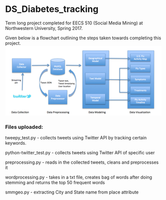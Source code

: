 # DS_Diabetes_tracking

Term long project completed for EECS 510 (Social Media Mining) at Northwestern University, Spring 2017.

Given below is a flowchart outlining the steps taken towards completing this project.
<img src="Process image.png"
     alt="Process Flow Chart" />


### Files uploaded:

tweepy_test.py - collects tweets using Twitter API by tracking certain keywords.

python-twitter_test.py - collects tweets using Twitter API of specific user

preprocessing.py - reads in the collected tweets, cleans and preprocesses it

wordprocessing.py - takes in a txt file, creates bag of words after doing stemming and returns the top 50 frequent words

smmgeo.py - extracting City and State name from place attribute

